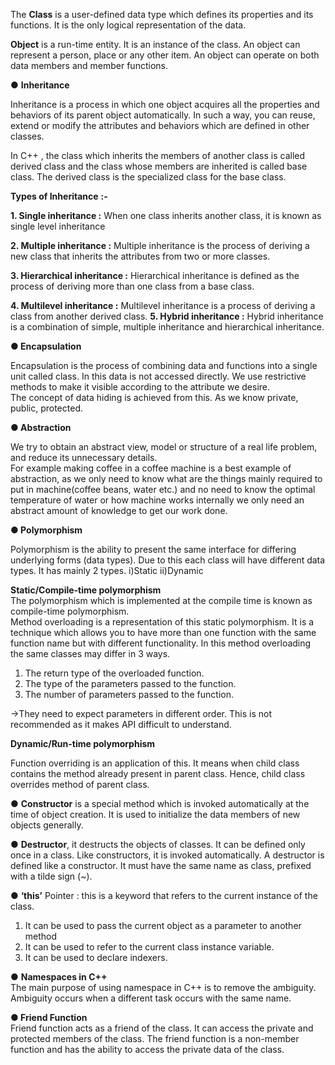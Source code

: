 The **Class** is a user-defined data type which defines its properties and its functions. It is the only logical representation of the data.
 
**Object** is a run-time entity. It is an instance of the class. An object can represent a person, place or any other item. An object can operate on both data members and member functions.
   

● **Inheritance**
 
Inheritance is a process in which one object acquires all the properties and behaviors of its parent object automatically. In such a way, you can reuse, extend or modify the attributes and behaviors which are defined in other classes.
 
In C++ , the class which inherits the members of another class is called derived class and the class whose members are inherited is called base class. The derived class is the specialized class for the base class.
 
**Types of Inheritance** **:-**
 
**1. Single inheritance :** When one class inherits another class, it is known as single level inheritance
 
**2. Multiple inheritance :** Multiple inheritance is the process of deriving a new class that inherits the attributes from two or more classes.
 
**3. Hierarchical inheritance :** Hierarchical inheritance is defined as the process of deriving more than one class from a base class.
 
**4. Multilevel inheritance :** Multilevel inheritance is a process of deriving a class from another derived class.   **5. Hybrid inheritance :** Hybrid inheritance is a combination of simple, multiple inheritance and hierarchical inheritance.
   

**● Encapsulation**
 
Encapsulation is the process of combining data and functions into a single unit called class. In this data is not accessed directly. We use restrictive methods to make it visible according to the attribute we desire.  
The concept of data hiding is achieved from this. As we know private, public, protected.
   

**● Abstraction**
 
We try to obtain an abstract view, model or structure of a real life problem, and reduce its unnecessary details.  
For example making coffee in a coffee machine is a best example of abstraction, as we only need to know what are the things mainly required to put in machine(coffee beans, water etc.) and no need to know the optimal temperature of water or how machine works internally we only need an abstract amount of knowledge to get our work done.
 
**● Polymorphism**
 
Polymorphism is the ability to present the same interface for differing underlying forms (data types). Due to this each class will have different data types. It has mainly 2 types. i)Static ii)Dynamic
 
**Static/Compile-time polymorphism**  
The polymorphism which is implemented at the compile time is known as compile-time polymorphism.  
Method overloading is a representation of this static polymorphism. It is a technique which allows you to have more than one function with the same function name but with different functionality. In this method overloading the same classes may differ in 3 ways.
 
1. The return type of the overloaded function.  
2. The type of the parameters passed to the function.  
3. The number of parameters passed to the function.
 
-\>They need to expect parameters in different order. This is not recommended as it makes API difficult to understand.
 
**Dynamic/Run-time polymorphism**
 
Function overriding is an application of this. It means when child class contains the method already present in parent class. Hence, child class overrides method of parent class.
 
● **Constructor** is a special method which is invoked automatically at the time of object creation. It is used to initialize the data members of new objects generally.
 
● **Destructor**, it destructs the objects of classes. It can be defined only once in a class. Like constructors, it is invoked automatically. A destructor is defined like a constructor. It must have the same name as class, prefixed with a tilde sign (~).
 
● **‘this’** Pointer : this is a keyword that refers to the current instance of the class.
 
1. It can be used to pass the current object as a parameter to another method  
2. It can be used to refer to the current class instance variable.  
3. It can be used to declare indexers.
 
● **Namespaces in C++**  
The main purpose of using namespace in C++ is to remove the ambiguity. Ambiguity occurs when a different task occurs with the same name.
 
**● Friend Function**  
Friend function acts as a friend of the class. It can access the private and protected members of the class. The friend function is a non-member function and has the ability to access the private data of the class.